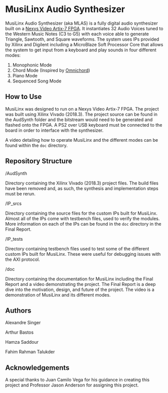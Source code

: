 # MusiLinx Audio Synthesizer
MusiLinx Audio Synthesizer (aka MLAS) is a fully digital audio synthesizer built on a
[Nexys Video Artix-7 FPGA](https://digilent.com/reference/programmable-logic/nexys-video/start).
It instantiates 32 Audio Voices tuned to the Western Music Notes (C3 to G5) with each
voice able to generate Triangle, Sawtooth, and Square waveforms.
The system uses IPs provided by Xilinx and Digilent including a MicroBlaze Soft Processor Core
that allows the system to get input from a keyboard and play sounds in four different modes:
1.  Monophonic Mode
2.  Chord Mode (Inspired by [Omnichord](https://suzukimusic-global.com/products_single.php?parent_cate_cd=3&products_cate_cd=34&products_cd=315))
3.  Piano Mode
4.  Sequenced Song Mode

## How to Use
MusiLinx was designed to run on a Nexys Video Artix-7 FPGA. The project was built using Xilinx Vivado (2018.3).
The project source can be found in the AudSynth folder and the bitstream would need to be generated and flashed
onto the FPGA. A PS2 over USB keyboard must be connected to the board in order to interface with the synthesizer.

A video detailing how to operate MusiLinx and the different modes can be found within the `doc` directory.

## Repository Structure
/AudSynth

Directory containing the Xilinx Vivado (2018.3) project files. The build files have been removed and, as such,
the synthesis and implementation steps must be rerun.

/IP_srcs

Directory containing the source files for the custom IPs built for MusiLinx. Almost all of the IPs come with testbench
files, used to verify the modules. More information on each of the IPs can be found in the `doc` directory in the Final
Report.

/IP_tests

Directory containing testbench files used to test some of the different custom IPs built for MusiLinx. These were
useful for debugging issues with the AXI protocol.

/doc

Directory containing the documentation for MusiLinx including the Final Report and a video demonstrating the project.
The Final Report is a deep dive into the motivation, design, and future of the project.
The video is a demonstration of MusiLinx and its different modes.

## Authors
Alexandre Singer

Arthur Bastos

Hamza Saddour

Fahim Rahman Talukder

## Acknowledgements
A special thanks to Juan Camilo Vega for his guidance in creating this project and Professor Jason Anderson
for assigning this project.